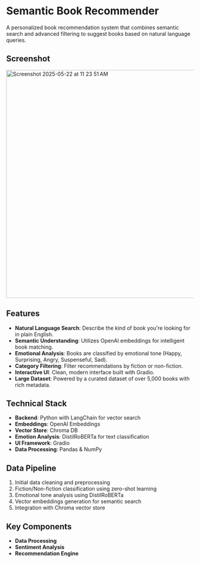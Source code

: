 # Semantic Book Recommender

A personalized book recommendation system that combines semantic search and advanced filtering to suggest books based on natural language queries.

## Screenshot

<img width="613" alt="Screenshot 2025-05-22 at 11 23 51 AM" src="https://github.com/user-attachments/assets/dee61a1f-8ec2-4536-8d37-50e2e62617a0" />


## Features

- **Natural Language Search**: Describe the kind of book you're looking for in plain English.
- **Semantic Understanding**: Utilizes OpenAI embeddings for intelligent book matching.
- **Emotional Analysis**: Books are classified by emotional tone (Happy, Surprising, Angry, Suspenseful, Sad).
- **Category Filtering**: Filter recommendations by fiction or non-fiction.
- **Interactive UI**: Clean, modern interface built with Gradio.
- **Large Dataset**: Powered by a curated dataset of over 5,000 books with rich metadata.

## Technical Stack

- **Backend**: Python with LangChain for vector search
- **Embeddings**: OpenAI Embeddings
- **Vector Store**: Chroma DB
- **Emotion Analysis**: DistilRoBERTa for text classification
- **UI Framework**: Gradio
- **Data Processing**: Pandas & NumPy

## Data Pipeline

1. Initial data cleaning and preprocessing
2. Fiction/Non-fiction classification using zero-shot learning
3. Emotional tone analysis using DistilRoBERTa
4. Vector embeddings generation for semantic search
5. Integration with Chroma vector store

## Key Components

- **Data Processing**
- **Sentiment Analysis**
- **Recommendation Engine**

